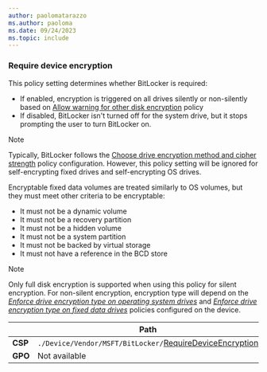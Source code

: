 ```yaml
---
author: paolomatarazzo
ms.author: paoloma
ms.date: 09/24/2023
ms.topic: include
---
```


### Require device encryption

This policy setting determines whether BitLocker is required:

- If enabled, encryption is triggered on all drives silently or non-silently based on [Allow warning for other disk encryption](../policy-settings.md?tabs=os#allow-warning-for-other-disk-encryption) policy
- If disabled, BitLocker isn't turned off for the system drive, but it stops prompting the user to turn BitLocker on.

> [!NOTE]
> Typically, BitLocker follows the [Choose drive encryption method and cipher strength](../policy-settings.md?tabs=os#choose-drive-encryption-method-and-cipher-strength) policy configuration. However, this policy setting will be ignored for self-encrypting fixed drives and self-encrypting OS drives.

Encryptable fixed data volumes are treated similarly to OS volumes, but they must meet other criteria to be encryptable:

- It must not be a dynamic volume
- It must not be a recovery partition
- It must not be a hidden volume
- It must not be a system partition
- It must not be backed by virtual storage
- It must not have a reference in the BCD store

> [!NOTE]
> Only full disk encryption is supported when using this policy for silent encryption. For non-silent encryption, encryption type will depend on the [*Enforce drive encryption type on operating system drives*](../policy-settings.md?tabs=fixed#enforce-drive-encryption-type-on-operating-system-drives) and [*Enforce drive encryption type on fixed data drives*](../policy-settings.md?tabs=fixed#enforce-drive-encryption-type-on-fixed-data-drives) policies configured on the device.

|  | Path |
|--|--|
| **CSP** | `./Device/Vendor/MSFT/BitLocker/`[RequireDeviceEncryption](/windows/client-management/mdm/bitlocker-csp#requiredeviceencryption) |
| **GPO** | Not available |
